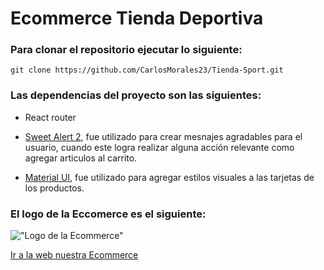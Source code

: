 # Ecommerce Tienda Deportiva

### Para clonar el repositorio ejecutar lo siguiente: 

```
git clone https://github.com/CarlosMorales23/Tienda-Sport.git
```

### Las dependencias del proyecto son las siguientes:

- React router

- [Sweet Alert 2](https://www.npmjs.com/package/sweetalert2), fue utilizado para crear mesnajes agradables para el usuario, cuando este logra realizar alguna acción relevante como agregar articulos al carrito. 

- [Material UI](https://mui.com/), fue utilizado para agregar estilos visuales a las tarjetas de los productos. 


### El logo de la Eccomerce es el siguiente:
!["Logo de la Ecommerce"](https://res.cloudinary.com/dybsirwia/image/upload/v1677811224/E-commerce/i_lr7dus.png)


[Ir a la web nuestra Ecommerce](https://tienda-sport.vercel.app/)
